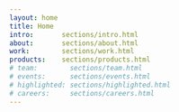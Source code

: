 ```yaml
---
layout: home
title: Home
intro:       sections/intro.html
about:       sections/about.html
work:        sections/work.html
products:    sections/products.html
# team:        sections/team.html
# events:      sections/events.html
# highlighted: sections/highlighted.html
# careers:     sections/careers.html
---
```


